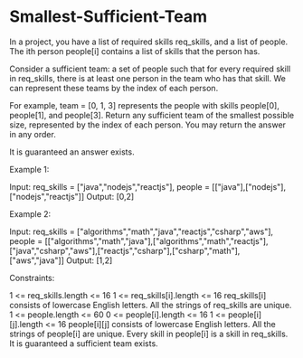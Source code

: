 # Smallest-Sufficient-Team


In a project, you have a list of required skills req_skills, and a list of people. The ith person people[i] contains a list of skills that the person has.

Consider a sufficient team: a set of people such that for every required skill in req_skills, there is at least one person in the team who has that skill. We can represent these teams by the index of each person.

For example, team = [0, 1, 3] represents the people with skills people[0], people[1], and people[3].
Return any sufficient team of the smallest possible size, represented by the index of each person. You may return the answer in any order.

It is guaranteed an answer exists.

 

Example 1:

Input: req_skills = ["java","nodejs","reactjs"], people = [["java"],["nodejs"],["nodejs","reactjs"]]
Output: [0,2]

Example 2:

Input: req_skills = ["algorithms","math","java","reactjs","csharp","aws"], people = [["algorithms","math","java"],["algorithms","math","reactjs"],["java","csharp","aws"],["reactjs","csharp"],["csharp","math"],["aws","java"]]
Output: [1,2]
 

Constraints:

1 <= req_skills.length <= 16
1 <= req_skills[i].length <= 16
req_skills[i] consists of lowercase English letters.
All the strings of req_skills are unique.
1 <= people.length <= 60
0 <= people[i].length <= 16
1 <= people[i][j].length <= 16
people[i][j] consists of lowercase English letters.
All the strings of people[i] are unique.
Every skill in people[i] is a skill in req_skills.
It is guaranteed a sufficient team exists.

